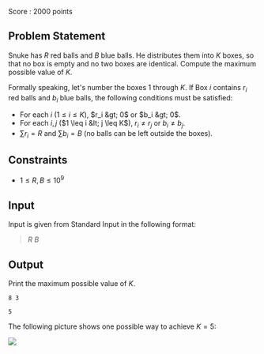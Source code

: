 Score : $2000$ points

## Problem Statement

Snuke has $R$ red balls and $B$ blue balls.
He distributes them into $K$ boxes, so that no box is empty and no two boxes are identical.
Compute the maximum possible value of $K$.

Formally speaking, let's number the boxes $1$ through $K$.
If Box $i$ contains $r_i$ red balls and $b_i$ blue balls, the following conditions must be satisfied:

- For each $i$ ($1 \leq i \leq K$), $r_i &gt; 0$ or $b_i &gt; 0$.
- For each $i, j$ ($1 \leq i &lt; j \leq K$), $r_i \neq r_j$ or $b_i \neq b_j$.
- $\sum r_i = R$ and $\sum b_i = B$ (no balls can be left outside the boxes).

## Constraints

- $1 \leq R, B \leq 10^{9}$

## Input

Input is given from Standard Input in the following format:

> $R$ $B$

## Output

Print the maximum possible value of $K$.

```input1
8 3
```

```output1
5
```

The following picture shows one possible way to achieve $K = 5$:

![](https://img.atcoder.jp/wtf19/9ea9530037df204a84029678052ab593.png)